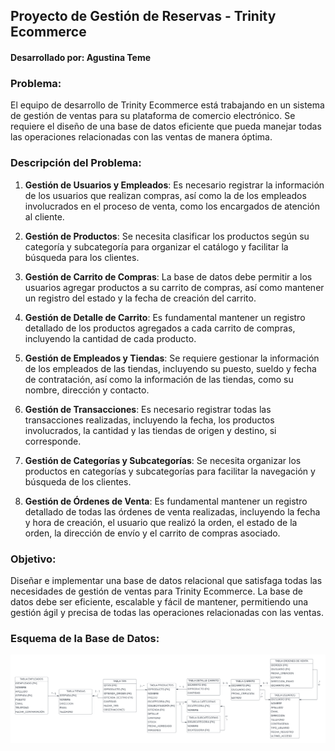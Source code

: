 ## Proyecto de Gestión de Reservas - Trinity Ecommerce

#### Desarrollado por: Agustina Teme
### Problema:

El equipo de desarrollo de Trinity Ecommerce está trabajando en un sistema de gestión de ventas para su plataforma de comercio electrónico. Se requiere el diseño de una base de datos eficiente que pueda manejar todas las operaciones relacionadas con las ventas de manera óptima.

### Descripción del Problema:

1. **Gestión de Usuarios y Empleados**: Es necesario registrar la información de los usuarios que realizan compras, así como la de los empleados involucrados en el proceso de venta, como los encargados de atención al cliente.

2. **Gestión de Productos**: Se necesita clasificar los productos según su categoría y subcategoría para organizar el catálogo y facilitar la búsqueda para los clientes.

3. **Gestión de Carrito de Compras**: La base de datos debe permitir a los usuarios agregar productos a su carrito de compras, así como mantener un registro del estado y la fecha de creación del carrito.

4. **Gestión de Detalle de Carrito**: Es fundamental mantener un registro detallado de los productos agregados a cada carrito de compras, incluyendo la cantidad de cada producto.

5. **Gestión de Empleados y Tiendas**: Se requiere gestionar la información de los empleados de las tiendas, incluyendo su puesto, sueldo y fecha de contratación, así como la información de las tiendas, como su nombre, dirección y contacto.

6. **Gestión de Transacciones**: Es necesario registrar todas las transacciones realizadas, incluyendo la fecha, los productos involucrados, la cantidad y las tiendas de origen y destino, si corresponde.

7. **Gestión de Categorías y Subcategorías**: Se necesita organizar los productos en categorías y subcategorías para facilitar la navegación y búsqueda de los clientes.

8. **Gestión de Órdenes de Venta**: Es fundamental mantener un registro detallado de todas las órdenes de venta realizadas, incluyendo la fecha y hora de creación, el usuario que realizó la orden, el estado de la orden, la dirección de envío y el carrito de compras asociado.

### Objetivo:

Diseñar e implementar una base de datos relacional que satisfaga todas las necesidades de gestión de ventas para Trinity Ecommerce. La base de datos debe ser eficiente, escalable y fácil de mantener, permitiendo una gestión ágil y precisa de todas las operaciones relacionadas con las ventas.

### Esquema de la Base de Datos:

![Der](Der.png)

